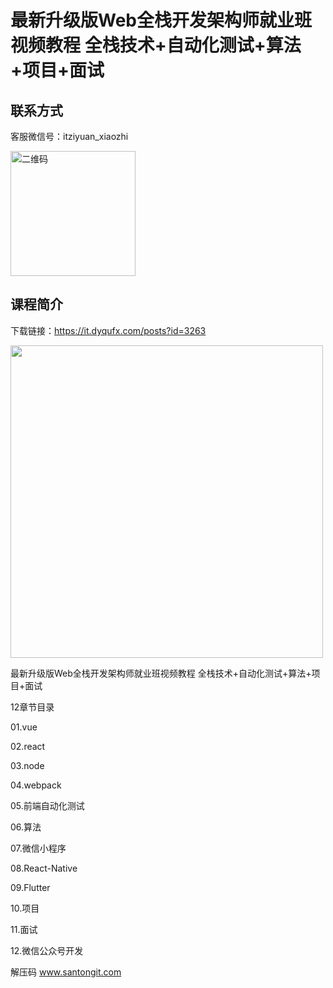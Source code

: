 # 最新升级版Web全栈开发架构师就业班视频教程 全栈技术+自动化测试+算法+项目+面试

## 联系方式

客服微信号：itziyuan_xiaozhi

<img src="https://ziyuanyun.oss-cn-guangzhou.aliyuncs.com/common/20240614073449/666b82192834a.jpg" width="200" height="200" alt="二维码">

## 课程简介

下载链接：https://it.dyqufx.com/posts?id=3263

<img src="https://ziyuanyun.oss-cn-guangzhou.aliyuncs.com/yun/20240515185106/6644939a20151.jpg" width="500" alt="">

  最新升级版Web全栈开发架构师就业班视频教程 全栈技术+自动化测试+算法+项目+面试



 12章节目录

 01.vue

 02.react

 03.node

 04.webpack

 05.前端自动化测试

 06.算法

 07.微信小程序

 08.React-Native

 09.Flutter

 10.项目

 11.面试

 12.微信公众号开发

 解压码 www.santongit.com  